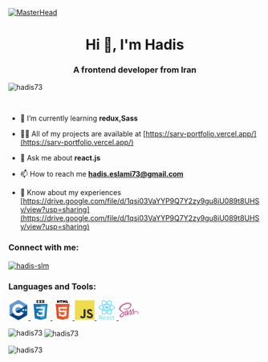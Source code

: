 [![MasterHead](https://webcloudtechnology.in/wp-content/uploads/2022/07/Web-Designing-Banner.gif)](https://rishavchanda.io)
<h1 align="center">Hi 👋, I'm Hadis</h1>
<h3 align="center">A frontend developer from Iran</h3>


<p align="left"> <img src="https://komarev.com/ghpvc/?username=hadis73&label=Profile%20views&color=0e75b6&style=flat" alt="hadis73" /> </p>

<p align="left"> <a href="https://twitter.com/" target="blank"><img src="https://img.shields.io/twitter/follow/?logo=twitter&style=for-the-badge" alt="" /></a> </p>

- 🌱 I’m currently learning **redux,Sass**

- 👨‍💻 All of my projects are available at [https://sarv-portfolio.vercel.app/](https://sarv-portfolio.vercel.app/)

- 💬 Ask me about **react.js**

- 📫 How to reach me **hadis.eslami73@gmail.com**

- 📄 Know about my experiences [https://drive.google.com/file/d/1qsi03VaYYP9Q7Y2zy9gu8iU089t8UHSy/view?usp=sharing](https://drive.google.com/file/d/1qsi03VaYYP9Q7Y2zy9gu8iU089t8UHSy/view?usp=sharing)

<h3 align="left">Connect with me:</h3>
<p align="left">
<a href="https://linkedin.com/in/hadis-slm" target="blank"><img align="center" src="https://raw.githubusercontent.com/rahuldkjain/github-profile-readme-generator/master/src/images/icons/Social/linked-in-alt.svg" alt="hadis-slm" height="30" width="40" /></a>
</p>

<h3 align="left">Languages and Tools:</h3>
<p align="left"> <a href="https://www.w3schools.com/cpp/" target="_blank" rel="noreferrer"> <img src="https://raw.githubusercontent.com/devicons/devicon/master/icons/cplusplus/cplusplus-original.svg" alt="cplusplus" width="40" height="40"/> </a> <a href="https://www.w3schools.com/css/" target="_blank" rel="noreferrer"> <img src="https://raw.githubusercontent.com/devicons/devicon/master/icons/css3/css3-original-wordmark.svg" alt="css3" width="40" height="40"/> </a> <a href="https://www.w3.org/html/" target="_blank" rel="noreferrer"> <img src="https://raw.githubusercontent.com/devicons/devicon/master/icons/html5/html5-original-wordmark.svg" alt="html5" width="40" height="40"/> </a> <a href="https://developer.mozilla.org/en-US/docs/Web/JavaScript" target="_blank" rel="noreferrer"> <img src="https://raw.githubusercontent.com/devicons/devicon/master/icons/javascript/javascript-original.svg" alt="javascript" width="40" height="40"/> </a> <a href="https://reactjs.org/" target="_blank" rel="noreferrer"> <img src="https://raw.githubusercontent.com/devicons/devicon/master/icons/react/react-original-wordmark.svg" alt="react" width="40" height="40"/> </a> <a href="https://sass-lang.com" target="_blank" rel="noreferrer"> <img src="https://raw.githubusercontent.com/devicons/devicon/master/icons/sass/sass-original.svg" alt="sass" width="40" height="40"/> </a> </p>

<p><img align="left" src="https://github-readme-stats.vercel.app/api/top-langs?username=hadis73&show_icons=true&locale=en&layout=compact" alt="hadis73" /></p>

<p>&nbsp;<img align="center" src="https://github-readme-stats.vercel.app/api?username=hadis73&show_icons=true&locale=en" alt="hadis73" /></p>

<p><img align="center" src="https://github-readme-streak-stats.herokuapp.com/?user=hadis73&" alt="hadis73" /></p>
